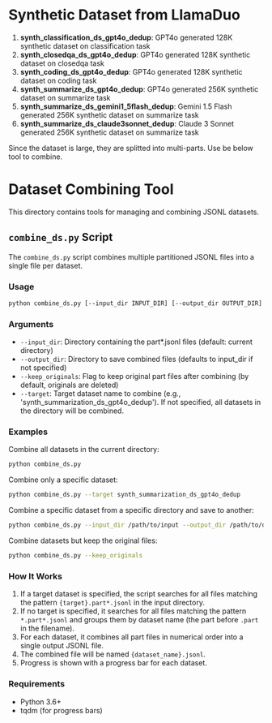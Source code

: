 # Synthetic Dataset from LlamaDuo

1. **synth_classification_ds_gpt4o_dedup**: GPT4o generated 128K synthetic dataset on classification task
2. **synth_closedqa_ds_gpt4o_dedup**: GPT4o generated 128K synthetic dataset on closedqa task
3. **synth_coding_ds_gpt4o_dedup**: GPT4o generated 128K synthetic dataset on coding task
4. **synth_summarize_ds_gpt4o_dedup**: GPT4o generated 256K synthetic dataset on summarize task
5. **synth_summarize_ds_gemini1_5flash_dedup**: Gemini 1.5 Flash generated 256K synthetic dataset on summarize task
6. **synth_summarize_ds_claude3sonnet_dedup**: Claude 3 Sonnet generated 256K synthetic dataset on summarize task

Since the dataset is large, they are splitted into multi-parts. Use be below tool to combine.

# Dataset Combining Tool

This directory contains tools for managing and combining JSONL datasets.

## `combine_ds.py` Script

The `combine_ds.py` script combines multiple partitioned JSONL files into a single file per dataset.

### Usage

```bash
python combine_ds.py [--input_dir INPUT_DIR] [--output_dir OUTPUT_DIR] [--keep_originals] [--target TARGET_NAME]
```

### Arguments

- `--input_dir`: Directory containing the part*.jsonl files (default: current directory)
- `--output_dir`: Directory to save combined files (defaults to input_dir if not specified)
- `--keep_originals`: Flag to keep original part files after combining (by default, originals are deleted)
- `--target`: Target dataset name to combine (e.g., 'synth_summarization_ds_gpt4o_dedup'). If not specified, all datasets in the directory will be combined.

### Examples

Combine all datasets in the current directory:
```bash
python combine_ds.py
```

Combine only a specific dataset:
```bash
python combine_ds.py --target synth_summarization_ds_gpt4o_dedup
```

Combine a specific dataset from a specific directory and save to another:
```bash
python combine_ds.py --input_dir /path/to/input --output_dir /path/to/output --target synth_summarization_ds_gpt4o_dedup
```

Combine datasets but keep the original files:
```bash
python combine_ds.py --keep_originals
```

### How It Works

1. If a target dataset is specified, the script searches for all files matching the pattern `{target}.part*.jsonl` in the input directory.
2. If no target is specified, it searches for all files matching the pattern `*.part*.jsonl` and groups them by dataset name (the part before `.part` in the filename).
3. For each dataset, it combines all part files in numerical order into a single output JSONL file.
4. The combined file will be named `{dataset_name}.jsonl`.
5. Progress is shown with a progress bar for each dataset.

### Requirements

- Python 3.6+
- tqdm (for progress bars)
